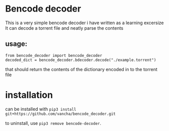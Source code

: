 # Bencode decoder
This is a very simple bencode decoder i have written as a learning excersize
It can decode a torrent file and neatly parse the contents

## usage:
```
from bencode_decoder import bencode_decoder
decoded_dict = bencode_decoder.bdecoder.decode("./example.torrent")
```
that should return the contents of the dictionary encoded in to the torrent file

# installation

can be installed with `pip3 install git+https://github.com/vancha/bencode_decoder.git`

to uninstall, use `pip3 remove bencode-decoder`. 
